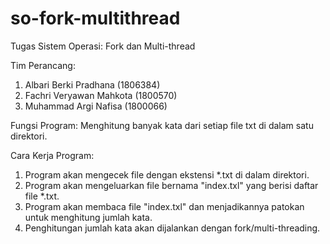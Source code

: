 # so-fork-multithread
Tugas Sistem Operasi: Fork dan Multi-thread

Tim Perancang:
1. Albari Berki Pradhana (1806384)
2. Fachri Veryawan Mahkota (1800570)
3. Muhammad Argi Nafisa (1800066)

Fungsi Program:
Menghitung banyak kata dari setiap file txt di dalam satu direktori.

Cara Kerja Program:
1. Program akan mengecek file dengan ekstensi *.txt di dalam direktori.
2. Program akan mengeluarkan file bernama "index.txl" yang berisi daftar file *.txt.
3. Program akan membaca file "index.txl" dan menjadikannya patokan untuk menghitung jumlah kata.
4. Penghitungan jumlah kata akan dijalankan dengan fork/multi-threading.